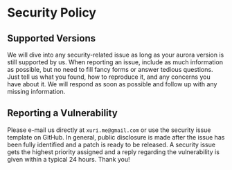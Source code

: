 # Security Policy

## Supported Versions

We will dive into any security-related issue as long as your aurora version is still supported by us. When reporting an issue, include as much information as possible, but no need to fill fancy forms or answer tedious questions. Just tell us what you found, how to reproduce it, and any concerns you have about it. We will respond as soon as possible and follow up with any missing information.

## Reporting a Vulnerability

Please e-mail us directly at `xuri.me@gmail.com` or use the security issue template on GitHub. In general, public disclosure is made after the issue has been fully identified and a patch is ready to be released. A security issue gets the highest priority assigned and a reply regarding the vulnerability is given within a typical 24 hours. Thank you!
